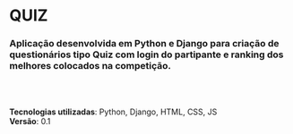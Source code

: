 # QUIZ

### Aplicação desenvolvida em Python e Django para criação de questionários tipo Quiz com login do partipante e ranking dos melhores colocados na competição.
<br><br>

<strong>Tecnologias utilizadas</strong>: Python, Django, HTML, CSS, JS<br>
<strong>Versão</strong>: 0.1